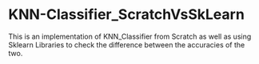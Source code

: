 # KNN-Classifier_ScratchVsSkLearn
This is an implementation of KNN_Classifier from Scratch as well as using Sklearn Libraries to check the difference between the accuracies of the two.
